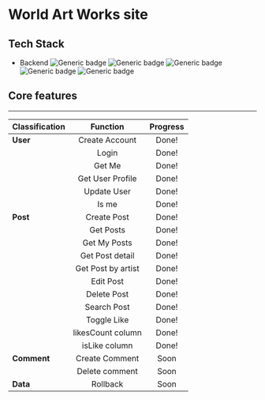 # World Art Works site

## Tech Stack

- Backend
  ![Generic badge](https://img.shields.io/badge/nestjs-8.0.0-E0234E.svg) ![Generic badge](https://img.shields.io/badge/apollo-2.25.2-311C87.svg) ![Generic badge](https://img.shields.io/badge/graphql-15.5.1-E434AA.svg) ![Generic badge](https://img.shields.io/badge/typeorm-0.2.36-FFAC00.svg) ![Generic badge](https://img.shields.io/badge/typescript-4.3.5-3178C6.svg)

## Core features

---

| Classification |      Function      | Progress |
| :------------- | :----------------: | :------: |
| **User**       |   Create Account   |  Done!   |
|                |       Login        |  Done!   |
|                |       Get Me       |  Done!   |
|                |  Get User Profile  |  Done!   |
|                |    Update User     |  Done!   |
|                |       Is me        |  Done!   |
| **Post**       |    Create Post     |  Done!   |
|                |     Get Posts      |  Done!   |
|                |    Get My Posts    |  Done!   |
|                |  Get Post detail   |  Done!   |
|                | Get Post by artist |  Done!   |
|                |     Edit Post      |  Done!   |
|                |    Delete Post     |  Done!   |
|                |    Search Post     |  Done!   |
|                |    Toggle Like     |  Done!   |
|                | likesCount column  |  Done!   |
|                |   isLike column    |  Done!   |
| **Comment**    |   Create Comment   |   Soon   |
|                |   Delete comment   |   Soon   |
| **Data**       |      Rollback      |   Soon   |
